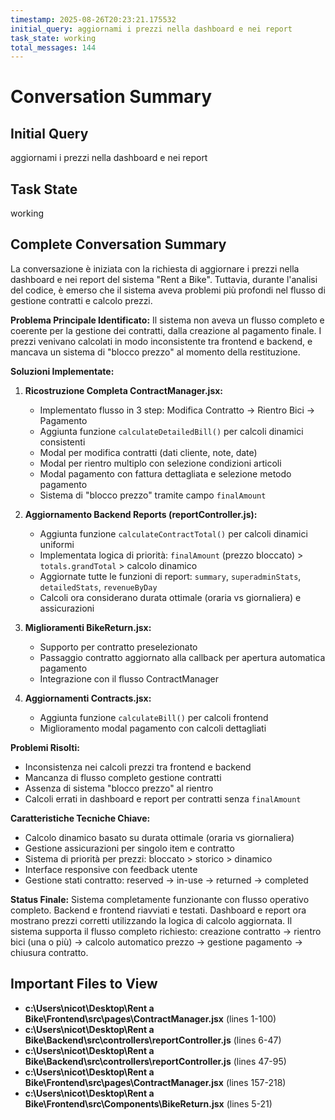 ```yaml
---
timestamp: 2025-08-26T20:23:21.175532
initial_query: aggiornami i prezzi nella dashboard e nei report
task_state: working
total_messages: 144
---
```


# Conversation Summary

## Initial Query
aggiornami i prezzi nella dashboard e nei report

## Task State
working

## Complete Conversation Summary
La conversazione è iniziata con la richiesta di aggiornare i prezzi nella dashboard e nei report del sistema "Rent a Bike". Tuttavia, durante l'analisi del codice, è emerso che il sistema aveva problemi più profondi nel flusso di gestione contratti e calcolo prezzi.

**Problema Principale Identificato:**
Il sistema non aveva un flusso completo e coerente per la gestione dei contratti, dalla creazione al pagamento finale. I prezzi venivano calcolati in modo inconsistente tra frontend e backend, e mancava un sistema di "blocco prezzo" al momento della restituzione.

**Soluzioni Implementate:**

1. **Ricostruzione Completa ContractManager.jsx:**
   - Implementato flusso in 3 step: Modifica Contratto → Rientro Bici → Pagamento
   - Aggiunta funzione `calculateDetailedBill()` per calcoli dinamici consistenti
   - Modal per modifica contratti (dati cliente, note, date)
   - Modal per rientro multiplo con selezione condizioni articoli
   - Modal pagamento con fattura dettagliata e selezione metodo pagamento
   - Sistema di "blocco prezzo" tramite campo `finalAmount`

2. **Aggiornamento Backend Reports (reportController.js):**
   - Aggiunta funzione `calculateContractTotal()` per calcoli dinamici uniformi
   - Implementata logica di priorità: `finalAmount` (prezzo bloccato) > `totals.grandTotal` > calcolo dinamico
   - Aggiornate tutte le funzioni di report: `summary`, `superadminStats`, `detailedStats`, `revenueByDay`
   - Calcoli ora considerano durata ottimale (oraria vs giornaliera) e assicurazioni

3. **Miglioramenti BikeReturn.jsx:**
   - Supporto per contratto preselezionato
   - Passaggio contratto aggiornato alla callback per apertura automatica pagamento
   - Integrazione con il flusso ContractManager

4. **Aggiornamenti Contracts.jsx:**
   - Aggiunta funzione `calculateBill()` per calcoli frontend
   - Miglioramento modal pagamento con calcoli dettagliati

**Problemi Risolti:**
- Inconsistenza nei calcoli prezzi tra frontend e backend
- Mancanza di flusso completo gestione contratti
- Assenza di sistema "blocco prezzo" al rientro
- Calcoli errati in dashboard e report per contratti senza `finalAmount`

**Caratteristiche Tecniche Chiave:**
- Calcolo dinamico basato su durata ottimale (oraria vs giornaliera)
- Gestione assicurazioni per singolo item e contratto
- Sistema di priorità per prezzi: bloccato > storico > dinamico
- Interface responsive con feedback utente
- Gestione stati contratto: reserved → in-use → returned → completed

**Status Finale:**
Sistema completamente funzionante con flusso operativo completo. Backend e frontend riavviati e testati. Dashboard e report ora mostrano prezzi corretti utilizzando la logica di calcolo aggiornata. Il sistema supporta il flusso completo richiesto: creazione contratto → rientro bici (una o più) → calcolo automatico prezzo → gestione pagamento → chiusura contratto.

## Important Files to View

- **c:\Users\nicot\Desktop\Rent a Bike\Frontend\src\pages\ContractManager.jsx** (lines 1-100)
- **c:\Users\nicot\Desktop\Rent a Bike\Backend\src\controllers\reportController.js** (lines 6-47)
- **c:\Users\nicot\Desktop\Rent a Bike\Backend\src\controllers\reportController.js** (lines 47-95)
- **c:\Users\nicot\Desktop\Rent a Bike\Frontend\src\pages\ContractManager.jsx** (lines 157-218)
- **c:\Users\nicot\Desktop\Rent a Bike\Frontend\src\Components\BikeReturn.jsx** (lines 5-21)

